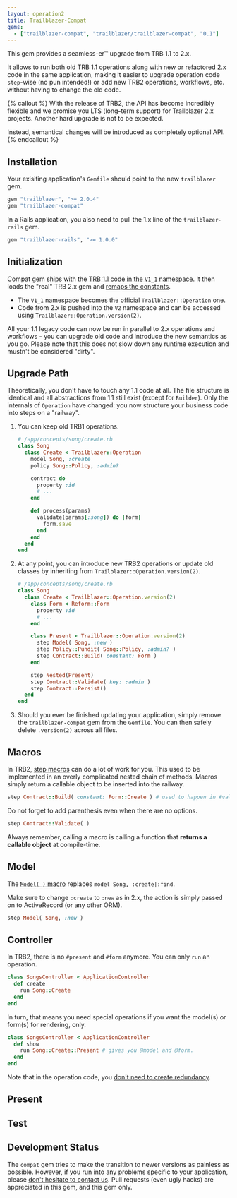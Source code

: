 ```yaml
---
layout: operation2
title: Trailblazer-Compat
gems:
  - ["trailblazer-compat", "trailblazer/trailblazer-compat", "0.1"]
---
```


This gem provides a seamless-er™ upgrade from TRB 1.1 to 2.x.

It allows to run both old TRB 1.1 operations along with new or refactored 2.x code in the same application, making it easier to upgrade operation code `step`-wise (no pun intended!) or add new TRB2 operations, workflows, etc. without having to change the old code.

{% callout %}
With the release of TRB2, the API has become incredibly flexible and we promise you LTS (long-term support) for Trailblazer 2.x projects. Another hard upgrade is not to be expected.

Instead, semantical changes will be introduced as completely optional API.
{% endcallout %}

## Installation

Your exisiting application's `Gemfile` should point to the new `trailblazer` gem.

```ruby
gem "trailblazer", ">= 2.0.4"
gem "trailblazer-compat"
```

In a Rails application, you also need to pull the 1.x line of the `trailblazer-rails` gem.

```ruby
gem "trailblazer-rails", ">= 1.0.0"
```

## Initialization

Compat gem ships with the [TRB 1.1 code in the `V1_1` namespace](https://github.com/trailblazer/trailblazer-compat/blob/master/lib/trailblazer/1.1/operation.rb). It then loads the "real" TRB 2.x gem and [remaps the constants](https://github.com/trailblazer/trailblazer-compat/blob/master/lib/trailblazer/compat.rb#L38).

* The `V1_1` namespace becomes the official `Trailblazer::Operation` one.
* Code from 2.x is pushed into the `V2` namespace and can be accessed using `Trailblazer::Operation.version(2)`.

All your 1.1 legacy code can now be run in parallel to 2.x operations and workflows - you can upgrade old code and introduce the new semantics as you go. Please note that this does not slow down any runtime execution and mustn't be considered "dirty".

## Upgrade Path

Theoretically, you don't have to touch any 1.1 code at all. The file structure is identical and all abstractions from 1.1 still exist (except for `Builder`). Only the internals of `Operation` have changed: you now structure your business code into steps on a "railway".

1. You can keep old TRB1 operations.

   ```ruby
   # /app/concepts/song/create.rb
   class Song
     class Create < Trailblazer::Operation
       model Song, :create
       policy Song::Policy, :admin?

       contract do
         property :id
         # ...
       end

       def process(params)
         validate(params[:song]) do |form|
           form.save
         end
       end
     end
   end
   ```

2. At any point, you can introduce new TRB2 operations or update old classes by inheriting from `Trailblazer::Operation.version(2)`.

   ```ruby
   # /app/concepts/song/create.rb
   class Song
     class Create < Trailblazer::Operation.version(2)
       class Form < Reform::Form
         property :id
         # ...
       end

       class Present < Trailblazer::Operation.version(2)
         step Model( Song, :new )
         step Policy::Pundit( Song::Policy, :admin? )
         step Contract::Build( constant: Form )
       end

       step Nested(Present)
       step Contract::Validate( key: :admin )
       step Contract::Persist()
     end
   end
   ```

3. Should you ever be finished updating your application, simply remove the `trailblazer-compat` gem from the `Gemfile`. You can then safely delete `.version(2)` across all files.

## Macros

In TRB2, [step macros](/gems/operation/2.0/api.html#macro-api) can do a lot of work for you. This used to be implemented in an overly complicated nested chain of methods. Macros simply return a callable object to be inserted into the railway.

```ruby
step Contract::Build( constant: Form::Create ) # used to happen in #validate
```

Do not forget to add parenthesis even when there are no options.

```ruby
step Contract::Validate( )
```

Always remember, calling a macro is calling a function that **returns a callable object** at compile-time.

## Model

The [`Model( )` macro](/gems/operation/2.0/api.html#model) replaces `model Song, :create|:find`.

Make sure to change `:create` to `:new` as in 2.x, the action is simply passed on to ActiveRecord (or any other ORM).

```ruby
step Model( Song, :new )
```

## Controller

In TRB2, there is no `#present` and `#form` anymore. You can only `run` an operation.

```ruby
class SongsController < ApplicationController
  def create
    run Song::Create
  end
end
```

In turn, that means you need special operations if you want the model(s) or form(s) for rendering, only.

```ruby
class SongsController < ApplicationController
  def show
    run Song::Create::Present # gives you @model and @form.
  end
end
```

Note that in the operation code, you [don't need to create redundancy](#present).

## Present

## Test


## Development Status

The `compat` gem tries to make the transition to newer versions as painless as possible. However, if you run into any problems specific to your application, please [don't hesitate to contact us](https://gitter.im/trailblazer/chat). Pull requests (even ugly hacks) are appreciated in this gem, and this gem only.
